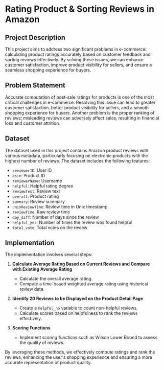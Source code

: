 # Rating Product & Sorting Reviews in Amazon

## Project Description
This project aims to address two significant problems in e-commerce: calculating product ratings accurately based on customer feedback and sorting reviews effectively. By solving these issues, we can enhance customer satisfaction, improve product visibility for sellers, and ensure a seamless shopping experience for buyers.

## Problem Statement
Accurate computation of post-sale ratings for products is one of the most critical challenges in e-commerce. Resolving this issue can lead to greater customer satisfaction, better product visibility for sellers, and a smooth shopping experience for buyers. Another problem is the proper ranking of reviews; misleading reviews can adversely affect sales, resulting in financial loss and customer attrition.

## Dataset
The dataset used in this project contains Amazon product reviews with various metadata, particularly focusing on electronic products with the highest number of reviews. The dataset includes the following features:

- `reviewerID`: User ID
- `asin`: Product ID
- `reviewerName`: Username
- `helpful`: Helpful rating degree
- `reviewText`: Review text
- `overall`: Product rating
- `summary`: Review summary
- `unixReviewTime`: Review time in Unix timestamp
- `reviewTime`: Raw review time
- `day_diff`: Number of days since the review
- `helpful_yes`: Number of times the review was found helpful
- `total_vote`: Total votes on the review

## Implementation
The implementation involves several steps:

1. **Calculate Average Rating Based on Current Reviews and Compare with Existing Average Rating**
   - Calculate the overall average rating.
   - Compute a time-based weighted average rating using historical review data.

2. **Identify 20 Reviews to be Displayed on the Product Detail Page**
   - Create a `helpful_no` variable to count non-helpful reviews.
   - Calculate scores based on helpfulness to rank the reviews effectively.

3. **Scoring Functions**
   - Implement scoring functions such as Wilson Lower Bound to assess the quality of reviews.

By leveraging these methods, we effectively compute ratings and rank the reviews, enhancing the user's shopping experience and ensuring a more accurate representation of product quality.
